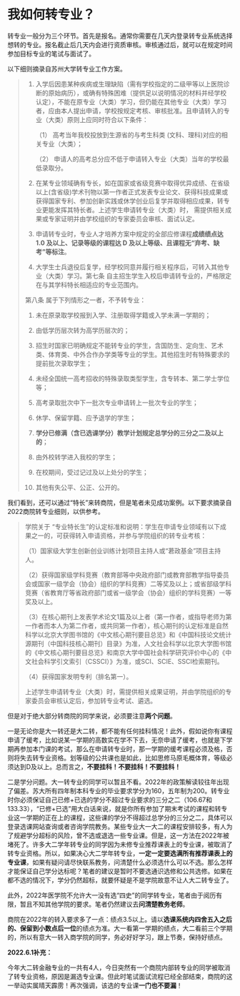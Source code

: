 # 我如何转专业？

转专业一般分为三个环节。首先是报名。通常你需要在几天内登录转专业系统选择想转的专业。报名截止后几天内会进行资质审核。审核通过后，就可以在规定时间参加目标专业的笔试与面试了。

以下细则摘录自苏州大学转专业工作方案。

> 1. 入学后因患某种疾病或生理缺陷（需有学校指定的二级甲等以上医院诊断的原始病历），或确有特殊困难（提供足以说明情况的材料并经学校认定），不能在原专业（大类）学习，但仍能在其他专业（大类）学习者，应由本人提出申请，学校按规定考核、审核批准。且申请转入的专业（大类）原则上应同时符合以下条件：
>
>    （1） 高考当年我校投放到生源省的与考生科类 (文科、理科)对应的相关专业（大类）； 
>
>    （2） 申请人的高考总分应不低于申请转入专业（大类）当年的学校最低录取分。
>
> 2. 在某专业领域确有专长，如在国家或省级竞赛中取得优异成绩、在省级以上(含省级)学术刊物以第一作者正式发表专业论文、获得科技成果或获得国家专利、参加创新实践或休学创业后复学并取得相应成果，转专业更能发挥其特长者。上述学生申请转专业（大类）时， 需提供相关成果或专家证明并由学校组织的专家委员会审核、面试认定。
>
> 3. 申请转专业时，专业人才培养方案中规定的全部应修课程**成绩绩点达** **1.0 及以上、记录等级的课程达 D 及以上等级、且课程无“弃考、缺考”等标注**。 
>
> 4. 大学生士兵退役后复学，经学校同意并履行相关程序后，可转入其他专业（大类）学习。第七条  自主招生学生入校后申请转专业的，严格限定在与其学科特长相适应的专业范围内。  
>
> 第八条 属于下列情形之一者，不予转专业： 
>
> 1. 未在原录取学校报到入学、注册取得学籍或入学未满一学期的；  
>
> 2. 由低学历层次转为高学历层次的；  
>
> 3. 招生时国家已明确规定不能转专业的学生，含国防生、定向生、艺术类、体育类、中外合作办学类等专业的学生。其他招生时有特殊要求的提前批次录取学生； 
>
> 4. 未经全国统一高考招收的特殊录取类型学生，含专转本、第二学士学位等；
>
> 5. 高考录取批次中下一批次专业申请转上一批次专业的学生； 
>
> 6. 休学、保留学籍、应予退学的学生； 
>
> 7. <b>学分已修满（含已选课学分）教学计划规定总学分的三分之二及以上的</b>； 
>
> 8. 由外校转学进入我校的学生； 
>
> 9. 在校期间，受过记过及以上处分的学生； 
>
> 10. 其他有失公平、公正、公开的。 
>

我们看到，还可以通过“特长”来转商院，但是笔者未见成功案例。以下要求摘录自2022商院转专业细则，以供参考。

> 学院关于 “专业特长生”的认定标准和说明：学生在申请专业领域有以下成果之一的，可获得转入申请资格，并参与学院组织的转专业考核：
>
> （1）国家级大学生创新创业训练计划项目主持人或“莙政基金”项目主持人。
>
> （2）获得国家级学科竞赛（教育部等中央政府部门或教育部教学指导委员会或国家一级学会（协会）组织的学科竞赛）二等奖及以上；或省部级学科竞赛（省教育厅等省政府部门或省一级学会（协会）组织的学科竞赛）一等奖及以上。
>
> （3）在核心期刊上发表学术论文1篇及以上者（第一作者，或指导老师为第一作者而本人为第二作者，或共同第一作者），核心期刊的认定标准是自然科学以北京大学图书馆的《中文核心期刊要目总览》和《中国科技论文统计源期刊（中国科技核心期刊）目录》为准，人文社会科学以北京大学图书馆的《中文核心期刊要目总览》和南京大学中国社会科学研究评价中心的《中文社会科学引文索引（CSSCI）》为准，或SCI、SCIE、SSCI检索期刊。
>
> （4）获得国家发明专利（排名第一）。
>
> 上述学生申请转专业（大类）时，需提供相关成果证明，并由学院组织的专家委员会审核认定后，参加转专业考试、遴选。

但是对于绝大部分转商院的同学来说，必须要注意**两个问题**。

一是无论你是大一转还是大二转，都不能有任何挂科情况！此外，假如说你有课程申请了缓考，比如说某一学期的高数实在学不下去，无奈申请了缓考，也就是下学期再参加本门课的考试，那么在申请转专业时，那一学期的缓考课程必须及格，否则将失去转专业资格。划等级的公共课也是如此，比如思修马原毛概体育，等级必须达到D及以上。总而言之，**不要挂科！不要挂科！不要挂科！**

二是学分问题。大一转专业的同学可以暂且不看。2022年的政策解读较往年出现了偏差。苏大所有四年制本科专业的毕业要求学分为160，五年制为200。转专业时你必须保证自己已修+已选的学分不超过专业要求的三分之二（106.67和133.33），“已修+已选”用大白话来说，就是你所有参加了期末考试的课程和转专业这一学期的正在上的课程，这些课的学分不得超过总学分的三分之二，具体可以登录选课网站查询或者咨询学院教务。某些专业大一大二的课程安排较多，有人为了规避学分超标的风险，曾不选或退选一些专业课。但是，这一方法在2022年被堵死了。许多大二学年转专业的同学因为未修专业推荐课表上的专业课，被取消了转专业资格。所以，如果决心大二学年转专业，**一定一定要选满所有推荐课表上的专业课**，如果有疑问请尽快联系教务，问清楚什么必须选什么可以不选。那么怎样才能保证自己学分达标呢？笔者的建议是暂时不要选通识选修和公共选修。如果在都不选的情况下，学分仍然超标，就要怀疑是不是学院故意不让人大二转专业了。

此外，2022年医学院不允许大一没有选“四史”的同学转专业，笔者由于阅历有限，暂且不知其他学院的要求。笔者仍然建议去**问清楚教务老师**。

商院在2022年的转入要求多了一点：绩点3.5以上。请以**选课系统内四舍五入之后的、保留到小数点后一位**的绩点为准。大一看第一学期的绩点，大二看前三个学期的，所以有意大一转入商学院的同学，务必好好学习，跟上节奏，保持好绩点。



<b>2022.6.1补充：</b>

今年大二转金融专业的一共有4人，今日突然有一个商院内部转专业的同学被取消了转专业资格，原因是漏选专业课。但此时笔试面试流程已经全部结束，商院的这一举动实属晴天霹雳！再次强调，该选的专业课**一门也不要漏**！